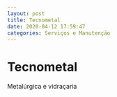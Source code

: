 ```yaml
---
layout: post
title: Tecnometal 
date: 2020-04-12 17:59:47 
categories: Serviços e Manutenção
---
```


# Tecnometal 

Metalúrgica e vidraçaria
